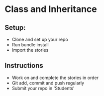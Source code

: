 # Class and Inheritance

## Setup:

* Clone and set up your repo
* Run bundle install
* Import the stories

## Instructions

* Work on and complete the stories in order
* Git add, commit and push regularly
* Submit your repo in 'Students'
